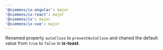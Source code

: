 ```yaml
---
'@siemens/ix-angular': major
'@siemens/ix-react': major
'@siemens/ix': major
'@siemens/ix-vue': major
---
```


Renamed property `autoClose` to `preventAutoClose` and chaned the default value from `true` to `false` in **ix-toast**.
